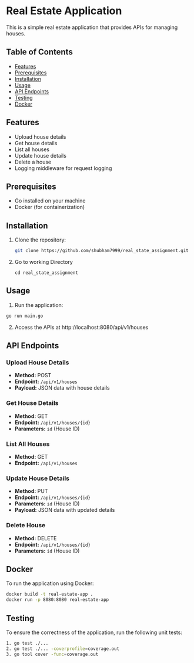 # Real Estate Application

This is a simple real estate application that provides APIs for managing houses.

## Table of Contents
- [Features](#features)
- [Prerequisites](#prerequisites)
- [Installation](#installation)
- [Usage](#usage)
- [API Endpoints](#api-endpoints)
- [Testing](#testing)
- [Docker](#docker)


## Features
- Upload house details
- Get house details
- List all houses
- Update house details 
- Delete a house
- Logging middleware for request logging

## Prerequisites
- Go installed on your machine
- Docker (for containerization)

## Installation
1. Clone the repository:
   ```bash
   git clone https://github.com/shubham7999/real_state_assignment.git
   ```
2. Go to working Directory
    ```  
    cd real_state_assignment
    ```

## Usage

1. Run the application:

```bash
go run main.go

```
2. Access the APIs at http://localhost:8080/api/v1/houses

   

## API Endpoints

### Upload House Details

- **Method:** POST
- **Endpoint:** `/api/v1/houses`
- **Payload:** JSON data with house details

### Get House Details

- **Method:** GET
- **Endpoint:** `/api/v1/houses/{id}`
- **Parameters:** `id` (House ID)

### List All Houses

- **Method:** GET
- **Endpoint:** `/api/v1/houses`

### Update House Details

- **Method:** PUT
- **Endpoint:** `/api/v1/houses/{id}`
- **Parameters:** `id` (House ID)
- **Payload:** JSON data with updated details

### Delete House

- **Method:** DELETE
- **Endpoint:** `/api/v1/houses/{id}`
- **Parameters:** `id` (House ID)




## Docker
To run the application using Docker:

```bash
docker build -t real-estate-app .
docker run -p 8080:8080 real-estate-app
```

## Testing

To ensure the correctness of the application, run the following unit tests:

```bash
1. go test ./...
2. go test ./... -coverprofile=coverage.out
3. go tool cover -func=coverage.out  
```







